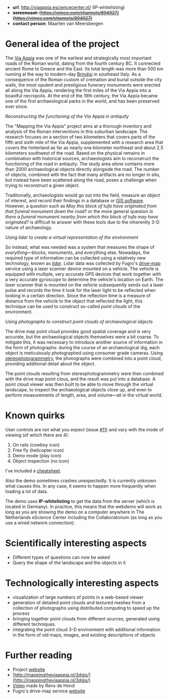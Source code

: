
- **url**: http://viaappia.esciencecenter.nl/ (IP-whitelisting)
- ~~**screencast**: [https://vimeo.com/channels/894927](https://vimeo.com/channels/894927)~~
- **contact person**: Maarten van Meersbergen


# General idea of the project

The [Via Appia](https://en.wikipedia.org/wiki/Appian_Way) was one of the earliest and strategically most important roads of the Roman world, dating from the fourth century BC. It connected ancient Rome to Greece and the East. Its total length was more than 500 km running al the way to modern-day [Brindisi](https://www.google.nl/maps/place/Brindisi+BR,+Italy/@40.6422249,17.9009354,7z/data=!4m2!3m1!1s0x13467a3bc980ec6d:0x110cef7cc03daf9) in southeast Italy. As a consequence of the Roman custom of cremation and burial outside the city walls, the most opulent and prestigious funerary monuments were erected all along the Via Appia, rendering the first miles of the Via Appia into a boastful necropolis. At the end of the 19th century, the Via Appia became one of the first archaeological parks in the world, and has been preserved ever since. 

_Reconstructing the functioning of the Via Appia in antiquity_

The "Mapping the Via Appia" project aims at a thorough inventory and analysis of the Roman interventions in this suburban landscape. The research focuses on a section of two kilometers that covers parts of the fifth and sixth mile of the Via Appia, supplemented with a research area that covers the hinterland as far as nearly one kilometer northeast and about 2.5 kilometers southwest of the road. Based on the physical remains in combination with historical sources, archaeologists aim to reconstruct the functioning of the road in antiquity. The study area _alone_ contains more than 2000 archaeological objects directly alongside the road. The number of objects, combined with the fact that many artifacts are no longer in situ, but instead have been scattered along the road, poses a challenge when trying to reconstruct a given object.

Traditionally, archaeologists would go out into the field, measure an object of interest, and record their findings in a database or [GIS  software](https://en.wikipedia.org/wiki/Geographic_information_system). However, a question such as _May this block of tufa have originated from that funeral monument down the road?_ or the more general question _Is there a funeral monument nearby from which this block of tufa may have originated?_ is difficult to answer with these tools due to the inherently 3-D nature of archaeology. 

_Using lidar to create a virtual representation of the environment_

So instead, what was needed was a system that measures the shape of _everything_&mdash;blocks, monuments, and everything else. Nowadays, the required type of information can be collected using a relatively new technology, known as [_lidar_](https://en.wikipedia.org/wiki/Lidar). Lidar data was collected by Fugro's [drive-map](http://www.drive-map.eu/) service using a laser scanner device mounted on a vehicle. The vehicle is equipped with multiple, very accurate GPS devices that work together with a very accurate gyroscope to determine the vehicle's location on Earth. The laser scanner that is mounted on the vehicle subsequently sends out a laser pulse and records the time it took for the laser light to be reflected when looking in a certain direction. Since the reflection time is a measure of distance from the vehicle to the object that reflected the light, this technique can be used to construct so-called _point clouds_ of the environment. 

_Using photographs to construct point clouds of archaeological objects_

The drive map point cloud provides good spatial coverage and is very accurate, but the archaeological objects themselves were a bit coarse. To mitigate this, it was necessary to introduce another source of information in the form of photographs: during the course of an archaeological dig, each object is meticulously photographed using consumer grade cameras. Using [stereophotogrammetry](https://en.wikipedia.org/wiki/Photogrammetry#Stereophotogrammetry), the photographs were combined into a point cloud, providing additional detail about the object. 

The point clouds resulting from stereophotogrammetry were then combined with the drive map point clous, and the result was put into a database. A point cloud viewer was then built to be able to move through the virtual landscape, to inspect the archaeological objects close up, and even to perform measurements of length, area, and volume&mdash;all in the virtual world. 

# Known quirks

User controls are not what you expect (issue [#11](/../../issues/11)) and vary with the mode of viewing (of which there are 4):

1. On rails (cowboy icon)
2. Free fly (helicopter icon)
3. Demo mode (play icon)
4. Object inspection (no icon)

I've included a [cheatsheet](/demos/viaappia/cheatsheet.md).

Also the demo sometimes crashes unexpectedly. It is currently unknown what causes this. In any case, it seems to happen more frequently when loading a lot of data.

The demo uses **IP-whitelisting** to get the data from the server (which is located in Germany). In practice, this means that the webdemo will work as long as you are showing the demo on a computer anywhere in The Netherlands eScience Center including the Collaboratorium (as long as you use a wired network connection).

# Scientifically interesting aspects

- Different types of questions can now be asked
- Query the shape of the landscape and the objects in it 

# Technologically interesting aspects

- visualization of large numbers of points in a web-based viewer
- generation of detailed point clouds and textured meshes from a collection of photographs using distributed computing to speed up the process
- bringing together point clouds from different sources, generated using different techniques.
- integrating the point cloud 3-D environment with additional information in the form of old maps, images, and existing  descriptions of objects
 

# Further reading

- Project [website](https://www.esciencecenter.nl/via-appia)
- [http://mappingtheviaappia.nl/3dgis/](http://mappingtheviaappia.nl/3dgis/)
- [Video](https://youtu.be/I3DLXSrRiyk) made by Rens de Hond
- Fugro's drive-map service [website](http://www.drive-map.eu/drive-map-data/default.asp)
